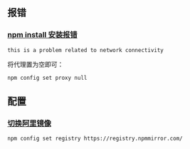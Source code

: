 ## 报错

### [npm install 安装报错](https://blog.csdn.net/weixin_38292069/article/details/85005443)

```
this is a problem related to network connectivity
```

将代理置为空即可：

```
npm config set proxy null 
```

## 配置

### [切换阿里镜像](https://www.cnblogs.com/bmxxfvlog/p/16362334.html)

```
npm config set registry https://registry.npmmirror.com/
```

